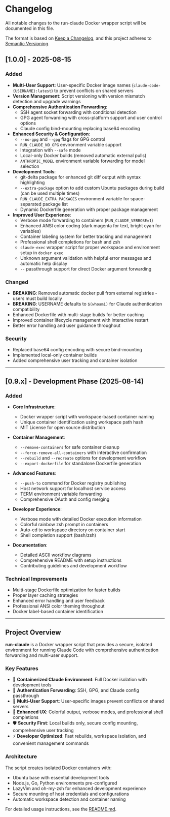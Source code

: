 # Changelog

All notable changes to the run-claude Docker wrapper script will be documented in this file.

The format is based on [Keep a Changelog](https://keepachangelog.com/en/1.0.0/),
and this project adheres to [Semantic Versioning](https://semver.org/spec/v2.0.0.html).

## [1.0.0] - 2025-08-15

### Added
- **Multi-User Support**: User-specific Docker image names (`claude-code-{USERNAME}:latest`) to prevent conflicts on shared servers
- **Version Management**: Script versioning with version mismatch detection and upgrade warnings
- **Comprehensive Authentication Forwarding**:
  - SSH agent socket forwarding with conditional detection
  - GPG agent forwarding with cross-platform support and user control options
  - Claude config bind-mounting replacing base64 encoding
- **Enhanced Security & Configuration**:
  - `--no-gpg` and `--gpg` flags for GPG control
  - `RUN_CLAUDE_NO_GPG` environment variable support  
  - Integration with `--safe` mode
  - Local-only Docker builds (removed automatic external pulls)
  - `ANTHROPIC_MODEL` environment variable forwarding for model selection
- **Development Tools**:
  - git-delta package for enhanced git diff output with syntax highlighting
  - `--extra-package` option to add custom Ubuntu packages during build (can be used multiple times)
  - `RUN_CLAUDE_EXTRA_PACKAGES` environment variable for space-separated package list
  - Dynamic Dockerfile generation with proper package management
- **Improved User Experience**:
  - Verbose mode forwarding to containers (`RUN_CLAUDE_VERBOSE=1`)
  - Enhanced ANSI color coding (dark magenta for text, bright cyan for variables)
  - Container labeling system for better tracking and management
  - Professional shell completions for bash and zsh
  - `claude-exec` wrapper script for proper workspace and environment setup in `docker exec`
  - Unknown argument validation with helpful error messages and automatic help display
  - `--` passthrough support for direct Docker argument forwarding

### Changed
- **BREAKING**: Removed automatic docker pull from external registries - users must build locally
- **BREAKING**: USERNAME defaults to `$(whoami)` for Claude authentication compatibility
- Enhanced Dockerfile with multi-stage builds for better caching
- Improved container lifecycle management with interactive restart
- Better error handling and user guidance throughout

### Security
- Replaced base64 config encoding with secure bind-mounting
- Implemented local-only container builds
- Added comprehensive user tracking and container isolation

---

## [0.9.x] - Development Phase (2025-08-14)

### Added
- **Core Infrastructure**:
  - Docker wrapper script with workspace-based container naming
  - Unique container identification using workspace path hash
  - MIT License for open source distribution

- **Container Management**:
  - `--remove-containers` for safe container cleanup
  - `--force-remove-all-containers` with interactive confirmation
  - `--rebuild` and `--recreate` options for development workflow
  - `--export-dockerfile` for standalone Dockerfile generation

- **Advanced Features**:
  - `--push-to` command for Docker registry publishing
  - Host network support for localhost service access
  - TERM environment variable forwarding
  - Comprehensive OAuth and config merging

- **Developer Experience**:
  - Verbose mode with detailed Docker execution information
  - Colorful rainbow zsh prompt in containers
  - Auto-cd to workspace directory on container start
  - Shell completion support (bash/zsh)

- **Documentation**:
  - Detailed ASCII workflow diagrams
  - Comprehensive README with setup instructions
  - Contributing guidelines and development workflow

### Technical Improvements
- Multi-stage Dockerfile optimization for faster builds
- Proper layer caching strategies
- Enhanced error handling and user feedback
- Professional ANSI color theming throughout
- Docker label-based container identification

---

## Project Overview

**run-claude** is a Docker wrapper script that provides a secure, isolated environment for running Claude Code with comprehensive authentication forwarding and multi-user support.

### Key Features
- 🐳 **Containerized Claude Environment**: Full Docker isolation with development tools
- 🔐 **Authentication Forwarding**: SSH, GPG, and Claude config passthrough  
- 👥 **Multi-User Support**: User-specific images prevent conflicts on shared servers
- 🎨 **Enhanced UX**: Colorful output, verbose modes, and professional shell completions
- 🛡️ **Security First**: Local builds only, secure config mounting, comprehensive user tracking
- ⚡ **Developer Optimized**: Fast rebuilds, workspace isolation, and convenient management commands

### Architecture
The script creates isolated Docker containers with:
- Ubuntu base with essential development tools
- Node.js, Go, Python environments pre-configured
- LazyVim and oh-my-zsh for enhanced development experience
- Secure mounting of host credentials and configurations
- Automatic workspace detection and container naming

For detailed usage instructions, see the [README.md](README.md).